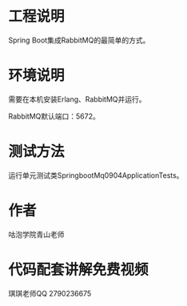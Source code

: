 # 工程说明
Spring Boot集成RabbitMQ的最简单的方式。



# 环境说明

需要在本机安装Erlang、RabbitMQ并运行。

RabbitMQ默认端口：5672。



# 测试方法
运行单元测试类SpringbootMq0904ApplicationTests。



# 作者

咕泡学院青山老师



# 代码配套讲解免费视频

琪琪老师QQ 2790236675



